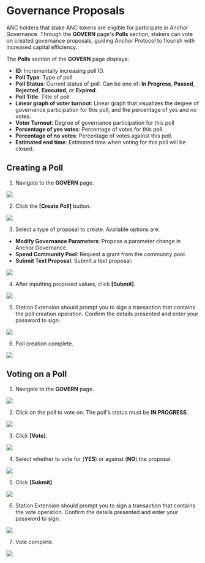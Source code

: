# Governance Proposals

ANC holders that stake ANC tokens are eligible for participate in Anchor Governance. Through the **GOVERN** page's **Polls** section, stakers can vote on created governance proposals, guiding Anchor Protocol to flourish with increased capital efficiency. 

The **Polls** section of the **GOVERN** page displays: 

* **ID**: Incrementally increasing poll ID. 
* **Poll Type**: Type of poll 
* **Poll Status**: Current status of poll. Can be one of: **In Progress**, **Passed**, **Rejected**, **Executed**, or **Expired**. 
* **Poll Title**: Title of poll 
* **Linear graph of voter turnout**: Linear graph that visualizes the degree of governance participation for this poll, and the percentage of yes and no votes. 
* **Voter Turnout**: Degree of governance participation for this poll 
* **Percentage of yes votes**: Percentage of votes for this poll. 
* **Percentage of no votes**: Percentage of votes against this poll. 
* **Estimated end time**: Estimated time when voting for this poll will be closed.

## Creating a Poll

1. Navigate to the **GOVERN** page.

![](../../.gitbook/assets/govern-proposal-create-1.png)

2. Click the **\[Create Poll\]** button.

![](../../.gitbook/assets/govern-proposal-create-2.png)

3. Select a type of proposal to create. Available options are:

* **Modify Governance Parameters**: Propose a parameter change in Anchor Governance.
* **Spend Community Pool**: Request a grant from the community pool.
* **Submit Text Proposal**: Submit a text proposal.

![](../../.gitbook/assets/govern-proposal-create-3.png)

4. After inputting proposed values, click **\[Submit\]**.

![](../../.gitbook/assets/govern-proposal-create-4.png)

5. Station Extension should prompt you to sign a transaction that contains the poll creation operation. Confirm the details presented and enter your password to sign.

![](../../.gitbook/assets/govern-proposal-create-5.png)

6. Poll creation complete.

![](../../.gitbook/assets/govern-proposal-create-6.png)

## Voting on a Poll

1. Navigate to the **GOVERN** page.

![](../../.gitbook/assets/govern-proposal-vote-1.png)

2. Click on the poll to vote on. The poll's status must be **IN PROGRESS**.

![](../../.gitbook/assets/govern-proposal-vote-2.png)

3. Click **\[Vote\]**.

![](../../.gitbook/assets/govern-proposal-vote-3.png)

4. Select whether to vote for \(**YES**\) or against \(**NO**\) the proposal.

![](../../.gitbook/assets/screen-shot-2021-03-11-at-2.43.23-pm.png)

5. Click **\[Submit\]**.

![](../../.gitbook/assets/screen-shot-2021-03-11-at-2.43.37-pm.png)

6. Station Extension should prompt you to sign a transaction that contains the vote operation. Confirm the details presented and enter your password to sign.

![](../../.gitbook/assets/govern-proposal-vote-6.png)

7. Vote complete.

![](../../.gitbook/assets/govern-proposal-vote-7.png)

